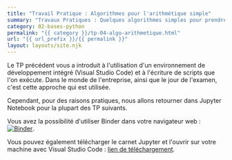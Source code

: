```yaml
---
title: "Travail Pratique : Algorithmes pour l'arithmétique simple"
summary: "Travaux Pratiques : Quelques algorithmes simples pour prendre en main les fondamentaux de l'algorithmique."
category: 02-bases-python
permalink: "{{ category }}/tp-04-algo-arithmetique.html"
url: "{{ url_prefix }}/{{ permalink }}"
layout: layouts/site.njk
---
```


Le TP précédent vous a introduit à l'utilisation d'un environnement de développement intégré (Visual Studio Code) et à l'écriture de scripts que l'on exécute. Dans le monde de l'entreprise, ainsi que le jour de l'examen, c'est cette approche qui est utilisée.

Cependant, pour des raisons pratiques, nous allons retourner dans Jupyter Notebook pour la plupart des TP suivants.

Vous avez la possibilité d'utiliser Binder dans votre navigateur web : <a href="https://mybinder.org/v2/gh/loic-yvonnet/algo-appliquee/HEAD?filepath=blob%2Fmaster%2Fcours%2F02-bases-python%2Fwork-assignment-04.ipynb"><img class="inline" src="https://mybinder.org/badge_logo.svg" alt="Binder"></a>.

Vous pouvez également télécharger le carnet Jupyter et l'ouvrir sur votre machine avec Visual Studio Code : [lien de téléchargement](https://github.com/loic-yvonnet/algo-appliquee/blob/master/cours/02-bases-python/work-assignment-04.ipynb).